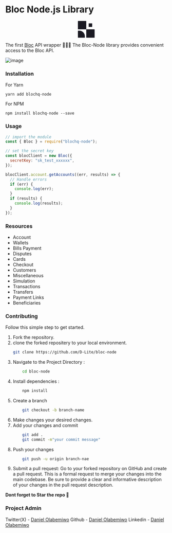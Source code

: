 # Bloc Node.js Library

<div align="center">
    <svg width="52" height="52" viewBox="0 0 32 32" fill="none" xmlns="http://www.w3.org/2000/svg">
    <path d="M0.35429 0H15.6436C15.8418 0 15.9979 0.160274 15.9979 0.35429V16.0021H0.35429C0.156056 16.0021 0 15.8418 0 15.6478V0.35429C0 0.160274 0.160274 0 0.35429 0Z" fill="#1B1A23"></path>
    <path d="M27.335 11.1559V4.84194C27.335 4.7441 27.2557 4.66479 27.1578 4.66479H20.8439C20.746 4.66479 20.6667 4.7441 20.6667 4.84194V11.1559C20.6667 11.2537 20.746 11.333 20.8439 11.333H27.1578C27.2557 11.333 27.335 11.2537 27.335 11.1559Z" fill="#1B1A23"></path>
    <path d="M13.3325 29.3344V31.6457C13.3325 31.8439 13.1722 32 12.9782 32H0.354531C0.156298 32 0.000239372 31.8397 0.000239372 31.6457V19.022C0.000239372 18.8238 0.160516 18.6677 0.354531 18.6677H2.66585C8.55382 18.6677 13.3325 23.4464 13.3325 29.3344Z" fill="#1B1A23"></path>
    <path d="M32 16.3565V31.6458C32 31.844 31.8397 32.0001 31.6457 32.0001H16.3564C16.1582 32.0001 16.0021 31.8398 16.0021 31.6458V16.0022H31.6457C31.8439 16.0022 32 16.1625 32 16.3565Z" fill="#1B1A23"></path>
    </svg>
</div>

The first [Bloc](https://blochq.io/) API wrapper 🚀🚀🚀
The Bloc-Node library provides convenient access to the Bloc API.

![image](https://hackmd.io/_uploads/BJlI6yFIT.png)

### Installation

For Yarn

```
yarn add blochq-node
```

For NPM

```
npm install blochq-node --save
```

### Usage

```js
// import the module
const { Bloc } = require("blochq-node");

// set the secret key
const blocClient = new Bloc({
  secretKey: "sk_test_xxxxxx",
});

blocClient.account.getAccounts((err, results) => {
  // Handle errors
  if (err) {
    console.log(err);
  }
  if (results) {
    console.log(results);
  }
});
```

### Resources

- Account
- Wallets
- Bills Payment
- Disputes
- Cards
- Checkout
- Customers
- Miscellaneous
- Simulation
- Transactions
- Transfers
- Payment Links
- Beneficiaries

### Contributing

Follow this simple step to get started.

1. Fork the repository.
2. clone the forked repositery to your local environment.
   ```bash
   git clone https://github.com/D-Lite/bloc-node
   ```
3. Navigate to the Project Directory :
   ```bash
       cd bloc-node
   ```
4. Install dependencies :
   ```bash
       npm install
   ```
5. Create a branch
   ```bash
       git checkout -b branch-name
   ```
6. Make changes your desired changes.
7. Add your changes and commit
   ```bash
       git add .
       git commit -m"your commit message"
   ```
8. Push your changes
   ```bash
       git push -u origin branch-nae
   ```
9. Submit a pull request:
   Go to your forked repository on GitHub and create a pull request. This is a formal request to merge your changes into the main codebase. Be sure to provide a clear and informative description of your changes in the pull request description.

**Dont forget to Star the repo 🧡**

### Project Admin

Twitter(X) - [Daniel Olabemiwo](https://twitter.com/danielolabemiwo)
Github - [Daniel Olabemiwo](https://github.com/D-Lite)
Linkedin - [Daniel Olabemiwo](https://www.linkedin.com/in/d-lite/)
